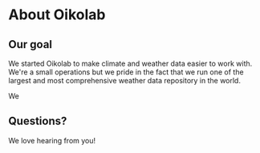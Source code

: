 # About Oikolab

## Our goal

We started Oikolab to make climate and weather data easier to work with. We're a small operations but we pride
in the fact that we run one of the largest and most comprehensive weather data repository in the world.


We 

## Questions?

We love hearing from you! 
